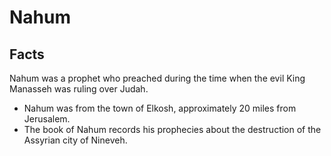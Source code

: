 # Nahum

## Facts

Nahum was a prophet who preached during the time when the evil King Manasseh was ruling over Judah.

* Nahum was from the town of Elkosh, approximately 20 miles from Jerusalem. 
* The book of Nahum records his prophecies about the destruction of the Assyrian city of Nineveh.